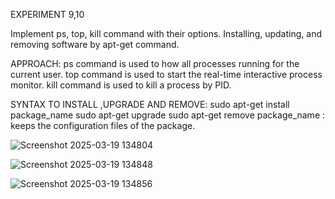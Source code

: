 
EXPERIMENT 9,10

Implement ps, top, kill command with their options. Installing, updating, and removing software by apt-get command.

APPROACH: ps command is used to how all processes running for the current user. top command is used to start the real-time interactive process monitor. kill command is used to kill a process by PID.

SYNTAX TO INSTALL ,UPGRADE AND REMOVE: sudo apt-get install package_name sudo apt-get upgrade sudo apt-get remove package_name : keeps the configuration files of the package.

![Screenshot 2025-03-19 134804](https://github.com/user-attachments/assets/0650ff76-2bde-453e-9750-cbba2ee5442b)

![Screenshot 2025-03-19 134848](https://github.com/user-attachments/assets/33a4b2c9-4a26-4cfb-97c1-2b165b563f4e)

![Screenshot 2025-03-19 134856](https://github.com/user-attachments/assets/b4fbd426-330c-496a-bbc5-a8ced2e48efa)
